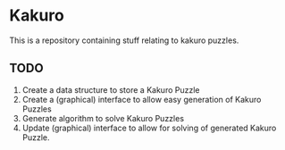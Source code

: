 # Kakuro

This is a repository containing stuff relating to kakuro puzzles.

## TODO
1. Create a data structure to store a Kakuro Puzzle
2. Create a (graphical) interface to allow easy generation of Kakuro Puzzles
3. Generate algorithm to solve Kakuro Puzzles
4. Update (graphical) interface to allow for solving of generated Kakuro Puzzle.
